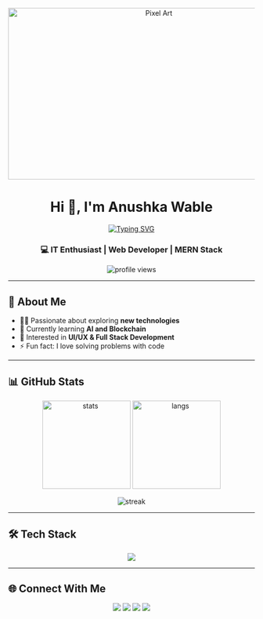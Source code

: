 <!-- Banner -->
<p align="center">
  <img src="https://github.com/user-attachments/assets/92fbcb09-beee-45e4-a794-143610dbad26" alt="Pixel Art" width="600" height="350" />
</p>




<h1 align="center">Hi 👋, I'm Anushka Wable</h1>
<p align="center">
  <a href="https://git.io/typing-svg">
    <img src="https://readme-typing-svg.herokuapp.com?font=Fira+Code&weight=700&size=28&duration=3000&pause=800&color=F97316&center=true&vCenter=true&width=600&lines=Full+Stack+Developer;Problem+Solver;Open+Source+Contributor;Tech+Enthusiast" alt="Typing SVG" />
  </a>
</p>

<h3 align="center">💻 IT Enthusiast | Web Developer | MERN Stack</h3>

<p align="center">
  <img src="https://komarev.com/ghpvc/?username=anushka-sys&label=Profile%20views&color=0e75b6&style=flat" alt="profile views" />
</p>

---

## 🚀 About Me  
- 👩‍💻 Passionate about exploring **new technologies**  
- 🌱 Currently learning **AI and Blockchain**  
- 🔗 Interested in **UI/UX & Full Stack Development**  
- ⚡ Fun fact: I love solving problems with code  

---

## 📊 GitHub Stats  

<p align="center">
  <img src="https://github-readme-stats.vercel.app/api?username=anushka-sys&show_icons=true&theme=tokyonight" alt="stats" height="180"/>
  <img src="https://github-readme-stats.vercel.app/api/top-langs/?username=anushka-sys&layout=compact&theme=tokyonight" alt="langs" height="180"/>
</p>

<p align="center">
  <img src="https://github-readme-streak-stats.herokuapp.com/?user=anushka-sys&theme=tokyonight" alt="streak"/>
</p>

---

## 🛠️ Tech Stack  
<p align="center">
  <img src="https://skillicons.dev/icons?i=html,css,js,react,nodejs,cpp,java,mysql,postgresql,mongodb,git,github,figma" />
</p>


---

## 🌐 Connect With Me  

<p align="center">
  <a href="https://anushkawable.netlify.app/"><img src="https://img.shields.io/badge/Portfolio-000?style=for-the-badge&logo=vercel&logoColor=white" /></a>
  <a href="https://www.linkedin.com/in/anushka-wable-245256232/"><img src="https://img.shields.io/badge/LinkedIn-blue?style=for-the-badge&logo=linkedin&logoColor=white" /></a>
  <a href="mailto:anuhska.wable2002@gmail.com"><img src="https://img.shields.io/badge/Gmail-D14836?style=for-the-badge&logo=gmail&logoColor=white" /></a>
  <a href="https://x.com/Anushks361472"><img src="https://img.shields.io/badge/Twitter-1DA1F2?style=for-the-badge&logo=twitter&logoColor=white" /></a>
</p>

